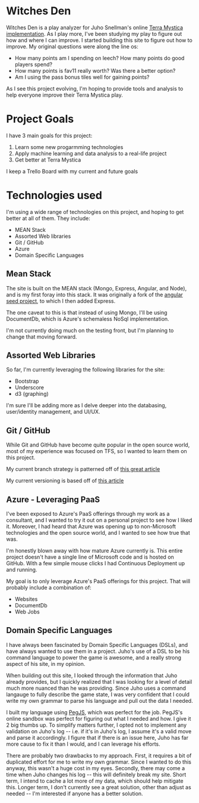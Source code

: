 # Witches Den

Witches Den is a play analyzer for Juho Snellman's online 
[Terra Mystica implementation](http://terra.snellman.net). As I play more, I've 
been studying my play to figure out how and where I can improve. I started 
building this site to figure out how to improve. My original questions were along 
the line os:

- How many points am I spending on leech? How many points do good players spend?
- How many points is fav11 really worth? Was there a better option?
- Am I using the pass bonus tiles well for gaining points?

As I see this project evolving, I'm hoping to provide tools and analysis to help
everyone improve their Terra Mystica play. 

# Project Goals

I have 3 main goals for this project:

1. Learn some new progarmming technologies
2. Apply machine learning and data analysis to a real-life project
3. Get better at Terra Mystica

I keep a Trello Board with my current and future goals 


# Technologies used

I'm using a wide range of technologies on this project, and hoping to get better
at all of them. They include:

- MEAN Stack
- Assorted Web libraries 
- Git / GitHub
- Azure 
- Domain Specific Languages


## Mean Stack

The site is built on the MEAN stack (Mongo, Express, Angular, and Node), and is my
first foray into this stack. It was originally a fork of the
[angular seed project](http://github.com/angular/angular-seed), to which I then 
added Express. 

The one caveat to this is that instead of using Mongo, I'll be using DocumentDb, 
which is Azure's schemaless NoSql implementation. 

I'm not currently doing much on the testing front, but I'm planning to change that
moving forward. 

## Assorted Web Libraries

So far, I'm currently leveraging the following libraries for the site:

- Bootstrap
- Underscore
- d3 (graphing)

I'm sure I'll be adding more as I delve deeper into the databasing, user/identity
management, and UI/UX. 


## Git / GitHub

While Git and GitHub have become quite popular in the open source world, most of 
my experience was focused on TFS, so I wanted to learn them on this project. 

My current branch strategy is patterned off of 
[this great article](http://nvie.com/posts/a-successful-git-branching-model/)

My current versioning is based off of 
[this article](http://cd34.com/blog/programming/using-git-to-generate-an-automatic-version-number/)


## Azure - Leveraging PaaS

I've been exposed to Azure's PaaS offerings through my work as a consultant, and I 
wanted to try it out on a personal project to see how I liked it. Moreover, I had
heard that Azure was opening up to non-Microsoft technologies and the open source
world, and I wanted to see how true that was. 

I'm honestly blown away with how mature Azure currently is. This entire project
doesn't have a single line of Microsoft code and is hosted on GitHub. With a few
simple mouse clicks I had Continuous Deployment up and running. 

My goal is to only leverage Azure's PaaS offerings for this project. That will
probably include a combination of:

- Websites
- DocumentDb
- Web Jobs


## Domain Specific Languages

I have always been fascinated by Domain Specific Languages (DSLs), and have always
wanted to use them in a project. Juho's use of a DSL to be his command language
to power the game is awesome, and a really strong aspect of his site, in my 
opinion.

When building out this site, I looked through the information that Juho already
provides, but I quickly realized that I was looking for a level of detail much
more nuanced than he was providing. Since Juho uses a command langauge to 
fully describe the game state, I was very confident that I could write my own
grammar to parse his language and pull out the data I needed. 

I built my language using [PegJS](http://www.pegjs.org), which was perfect for the 
job. PegJS's online sandbox was perfect for figuring out what I needed and how. I 
give it 2 big thumbs up. To simplify matters further, I opted not to implement
any validation on Juho's log -- i.e. if it's in Juho's log, I assume it's a valid 
move and parse it accordingly. I figure that if there is an issue here, Juho has
far more cause to fix it than I would, and I can leverage his efforts. 

There are probably two drawbacks to my approach. First, it requires a bit of 
duplicated effort for me to write my own grammar. Since I wanted to do this anyway,
this wasn't a huge cost in my eyes. Secondly, there may come a time when Juho 
changes his log -- this will definitely break my site. Short term, I intend to 
cache a lot more of my data, which should help mitigate this. Longer term, I don't 
currently see a great solution, other than adjust as needed -- I'm interested if 
anyone has a better solution. 


